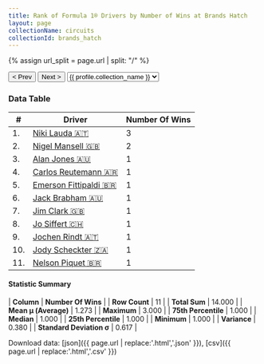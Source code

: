 ```yaml
---
title: Rank of Formula 1® Drivers by Number of Wins at Brands Hatch
layout: page
collectionName: circuits
collectionId: brands_hatch
---
```


{% assign url_split = page.url | split: "/" %}
<div id="collection-navigation">
<button onclick="selector.options[selector.selectedIndex-1].value && (window.location = selector.options[selector.selectedIndex-1].value);">&lt; Prev</button>
<button onclick="selector.options[selector.selectedIndex+1].value && (window.location = selector.options[selector.selectedIndex+1].value);">Next &gt;</button>
<select id="selector" onchange="this.options[this.selectedIndex].value && (window.location = this.options[this.selectedIndex].value);">
  {% for collectionId in site.data[page.collectionName].refs %}
    {% if collectionId == page.collectionId %}
      {% assign selected = "selected" %}
    {% else %}
      {% assign selected = "" %}
    {% endif %}
    {% assign profile = site.data[page.collectionName][collectionId].profile %}
    <option value="/f1/{{ page.collectionName }}/{{ collectionId }}/{{ url_split[4] }}" {{ selected }}>{{ profile.collection_name }}</option>
  {% endfor %}
</select>
</div>

<canvas id="chart" width="400" height="180"></canvas>
<script>
var data = {
    "datasets": [
        {
            "backgroundColor": [
                "#9C8E8D",
                "#9C8E8D",
                "#9C8E8D",
                "#9C8E8D",
                "#9C8E8D",
                "#9C8E8D",
                "#9C8E8D",
                "#9C8E8D",
                "#9C8E8D",
                "#9C8E8D",
                "#9C8E8D"
            ],
            "borderColor": [
                "#1D181E",
                "#1D181E",
                "#1D181E",
                "#1D181E",
                "#1D181E",
                "#1D181E",
                "#1D181E",
                "#1D181E",
                "#1D181E",
                "#1D181E",
                "#1D181E"
            ],
            "borderWidth": 1,
            "data": [
                3.0,
                2.0,
                1.0,
                1.0,
                1.0,
                1.0,
                1.0,
                1.0,
                1.0,
                1.0,
                1.0
            ],
            "label": "Number Of Wins"
        }
    ],
    "labels": [
        "Niki Lauda",
        "Nigel Mansell",
        "Alan Jones",
        "Carlos Reutemann",
        "Emerson Fittipaldi",
        "Jack Brabham",
        "Jim Clark",
        "Jo Siffert",
        "Jochen Rindt",
        "Jody Scheckter",
        "Nelson Piquet"
    ]
};
var options = {
  legend: {
    display: false
  },
  scales: {
    xAxes: [{
      ticks: {
        beginAtZero: true,
        maxRotation: 180,
        display: window.innerWidth > 800
      }
    }],
    yAxes: [{
      ticks: {
        beginAtZero: true
      }
    }]
  },
  onResize: function(chart, size) {
    chart.options.scales.xAxes[0].ticks.display = size.width > 800;
  }
};
var chart = new Chart("chart", {
    data: data,
    type: 'bar',
    options: options
});
</script>



### Data Table

| # | Driver | Number Of Wins |
|--|--|--|
| 1. | [Niki Lauda 🇦🇹](/f1/drivers/lauda) | 3 |
| 2. | [Nigel Mansell 🇬🇧](/f1/drivers/mansell) | 2 |
| 3. | [Alan Jones 🇦🇺](/f1/drivers/jones) | 1 |
| 4. | [Carlos Reutemann 🇦🇷](/f1/drivers/reutemann) | 1 |
| 5. | [Emerson Fittipaldi 🇧🇷](/f1/drivers/emerson_fittipaldi) | 1 |
| 6. | [Jack Brabham 🇦🇺](/f1/drivers/jack_brabham) | 1 |
| 7. | [Jim Clark 🇬🇧](/f1/drivers/clark) | 1 |
| 8. | [Jo Siffert 🇨🇭](/f1/drivers/siffert) | 1 |
| 9. | [Jochen Rindt 🇦🇹](/f1/drivers/rindt) | 1 |
| 10. | [Jody Scheckter 🇿🇦](/f1/drivers/scheckter) | 1 |
| 11. | [Nelson Piquet 🇧🇷](/f1/drivers/piquet) | 1 |

#### Statistic Summary

| **Column** | **Number Of Wins** |
| **Row Count** | 11 |
| **Total Sum** | 14.000 |
| **Mean μ (Average)** | 1.273 |
| **Maximum** | 3.000 |
| **75th Percentile** | 1.000 |
| **Median** | 1.000 |
| **25th Percentile** | 1.000 |
| **Minimum** | 1.000 |
| **Variance** | 0.380 |
| **Standard Deviation σ** | 0.617 |

Download data: [json]({{ page.url | replace:'.html','.json' }}), [csv]({{ page.url | replace:'.html','.csv' }})
